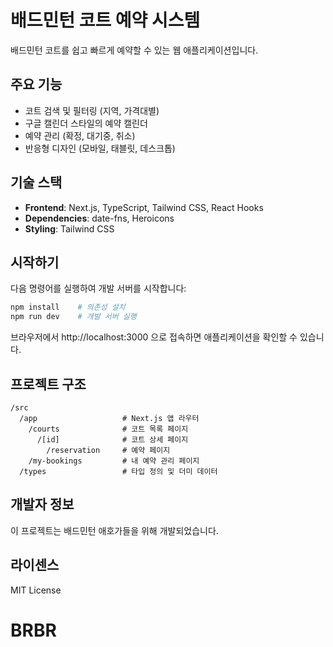 # 배드민턴 코트 예약 시스템

배드민턴 코트를 쉽고 빠르게 예약할 수 있는 웹 애플리케이션입니다. 

## 주요 기능

- 코트 검색 및 필터링 (지역, 가격대별)
- 구글 캘린더 스타일의 예약 캘린더
- 예약 관리 (확정, 대기중, 취소)
- 반응형 디자인 (모바일, 태블릿, 데스크톱)

## 기술 스택

- **Frontend**: Next.js, TypeScript, Tailwind CSS, React Hooks
- **Dependencies**: date-fns, Heroicons
- **Styling**: Tailwind CSS

## 시작하기

다음 명령어를 실행하여 개발 서버를 시작합니다:

```bash
npm install    # 의존성 설치
npm run dev    # 개발 서버 실행
```

브라우저에서 http://localhost:3000 으로 접속하면 애플리케이션을 확인할 수 있습니다.

## 프로젝트 구조

```
/src
  /app                   # Next.js 앱 라우터
    /courts              # 코트 목록 페이지
      /[id]              # 코트 상세 페이지
        /reservation     # 예약 페이지
    /my-bookings         # 내 예약 관리 페이지
  /types                 # 타입 정의 및 더미 데이터
```

## 개발자 정보

이 프로젝트는 배드민턴 애호가들을 위해 개발되었습니다.

## 라이센스

MIT License
# BRBR
